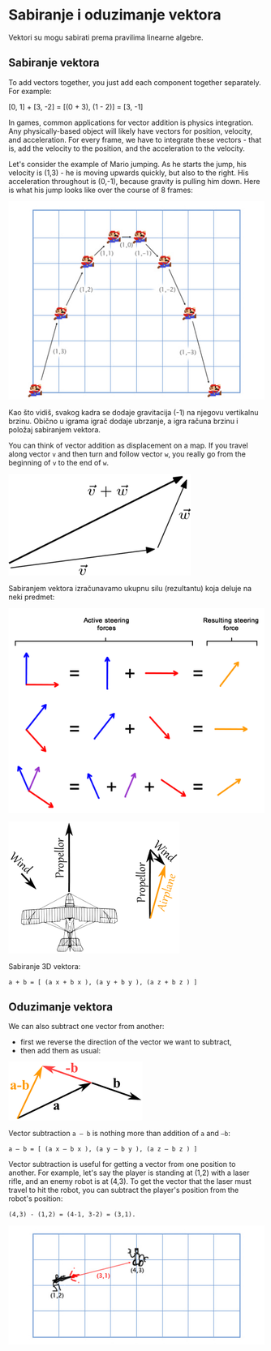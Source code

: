 # Sabiranje i oduzimanje vektora

Vektori su mogu sabirati prema pravilima linearne algebre.

## Sabiranje vektora

To add vectors together, you just add each component together separately. For example:

[0, 1] + [3, -2] = [(0 + 3), (1 - 2)] = [3, -1]

In games, common applications for vector addition is physics integration. Any physically-based object will likely have vectors for position, velocity, and acceleration. For every frame, we have to integrate these vectors - that is, add the velocity to the position, and the acceleration to the velocity.

Let's consider the example of Mario jumping. As he starts the jump, his velocity is (1,3) - he is moving upwards quickly, but also to the right. His acceleration throughout is (0,-1), because gravity is pulling him down. Here is what his jump looks like over the course of 8 frames:

![](slike/mario.jpg)

Kao što vidiš, svakog kadra se dodaje gravitacija (-1) na njegovu vertikalnu brzinu. Obično u igrama igrač dodaje ubrzanje, a igra računa brzinu i položaj sabiranjem vektora.

You can think of vector addition as displacement on a map. If you travel along vector `v` and then turn and follow vector `w`, you really go from the beginning of `v` to the end of `w`.

![vector_addition](slike/vector_addition.png)

Sabiranjem vektora izračunavamo ukupnu silu (rezultantu) koja deluje na neki predmet:

![sabiranje-vektora](slike/sabiranje-vektora.png)

![vector-airplane](slike/vector-airplane.gif)

Sabiranje 3D vektora:
```
a + b = [ (a x + b x ), (a y + b y ), (a z + b z ) ]
```

## Oduzimanje vektora

We can also subtract one vector from another:
* first we reverse the direction of the vector we want to subtract,
* then add them as usual:

![vector-subtract](slike/vector-subtract.gif)

Vector subtraction `a – b` is nothing more than addition of `a` and `–b`:
```
a – b = [ (a x – b x ), (a y – b y ), (a z – b z ) ]
```

Vector subtraction is useful for getting a vector from one position to another. For example, let's say the player is standing at (1,2) with a laser rifle, and an enemy robot is at (4,3). To get the vector that the laser must travel to hit the robot, you can subtract the player's position from the robot's position:
```
(4,3) - (1,2) = (4-1, 3-2) = (3,1).
```

![](slike/laser.jpg)
